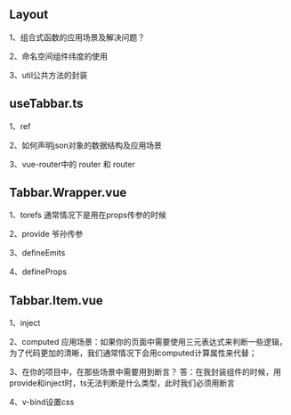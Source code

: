 ## Layout

1、组合式函数的应用场景及解决问题？

2、命名空间组件纬度的使用

3、util公共方法的封装

## useTabbar.ts

1、ref

2、如何声明json对象的数据结构及应用场景

3、vue-router中的 router 和 router

## Tabbar.Wrapper.vue

1、torefs 通常情况下是用在props传参的时候

2、provide 爷孙传参 

3、defineEmits

4、defineProps

## Tabbar.Item.vue

1、inject

2、computed 应用场景：如果你的页面中需要使用三元表达式来判断一些逻辑，为了代码更加的清晰，我们通常情况下会用computed计算属性来代替；

3、在你的项目中，在那些场景中需要用到断言？
答：在我封装组件的时候，用provide和inject时，ts无法判断是什么类型，此时我们必须用断言

4、v-bind设置css